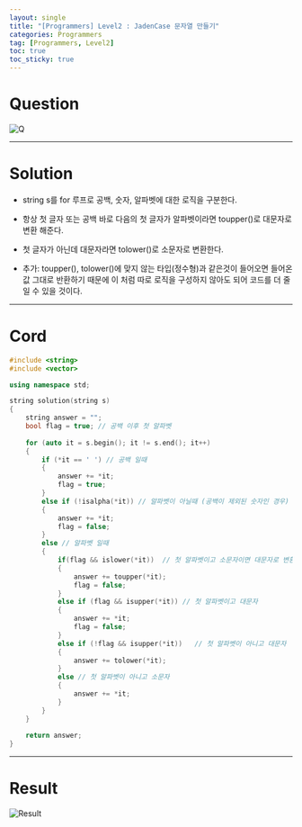 ```yaml
---
layout: single
title: "[Programmers] Level2 : JadenCase 문자열 만들기"
categories: Programmers
tag: [Programmers, Level2]
toc: true
toc_sticky: true
---
```


# Question
![Q](https://user-images.githubusercontent.com/97664446/197492584-a6ef22b5-b4a1-49cf-b5fd-3d8329ce0142.PNG)

***

# Solution
- string s를 for 루프로 공백, 숫자, 알파벳에 대한 로직을 구분한다.
- 항상 첫 글자 또는 공백 바로 다음의 첫 글자가 알파벳이라면 toupper()로 대문자로 변환 해준다.
- 첫 글자가 아닌데 대문자라면 tolower()로 소문자로 변환한다.

- 추가: toupper(), tolower()에 맞지 않는 타입(정수형)과 같은것이 들어오면 들어온 값 그대로 반환하기 때문에
 이 처럼 따로 로직을 구성하지 않아도 되어 코드를 더 줄일 수 있을 것이다.

***

# Cord
```c++
#include <string>
#include <vector>

using namespace std;

string solution(string s) 
{
    string answer = "";
    bool flag = true; // 공백 이후 첫 알파벳
    
    for (auto it = s.begin(); it != s.end(); it++)
    {
        if (*it == ' ') // 공백 일때
        {
            answer += *it;
            flag = true;
        }
        else if (!isalpha(*it)) // 알파벳이 아닐때 (공백이 제외된 숫자인 경우)
        {
            answer += *it;
            flag = false;
        }
        else // 알파벳 일때
        {
            if(flag && islower(*it))  // 첫 알파벳이고 소문자이면 대문자로 변환하여 넣기
            { 
                answer += toupper(*it); 
                flag = false;
            }
            else if (flag && isupper(*it)) // 첫 알파벳이고 대문자
            { 
                answer += *it;
                flag = false;
            }
            else if (!flag && isupper(*it))   // 첫 알파벳이 아니고 대문자
            {
                answer += tolower(*it);
            }
            else // 첫 알파벳이 아니고 소문자
            {
                answer += *it;
            }
        }
    }
    
    return answer;
}
```

***

# Result
![Result](https://user-images.githubusercontent.com/97664446/197492589-e904781d-faa6-4888-b91e-66fb370e8192.PNG)